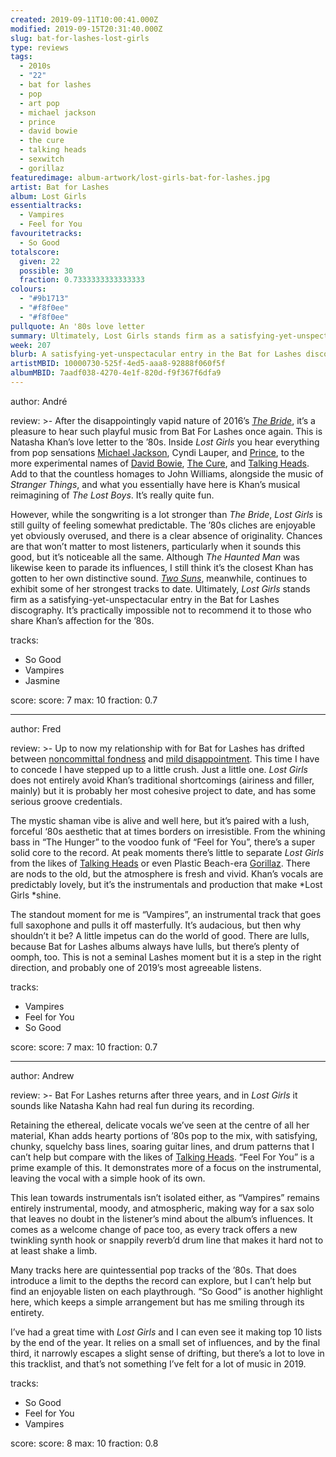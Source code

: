 ```yaml
---
created: 2019-09-11T10:00:41.000Z
modified: 2019-09-15T20:31:40.000Z
slug: bat-for-lashes-lost-girls
type: reviews
tags:
  - 2010s
  - "22"
  - bat for lashes
  - pop
  - art pop
  - michael jackson
  - prince
  - david bowie
  - the cure
  - talking heads
  - sexwitch
  - gorillaz
featuredimage: album-artwork/lost-girls-bat-for-lashes.jpg
artist: Bat for Lashes
album: Lost Girls
essentialtracks:
  - Vampires
  - Feel for You
favouritetracks:
  - So Good
totalscore:
  given: 22
  possible: 30
  fraction: 0.7333333333333333
colours:
  - "#9b1713"
  - "#f8f0ee"
  - "#f8f0ee"
pullquote: An '80s love letter
summary: Ultimately, Lost Girls stands firm as a satisfying-yet-unspectacular entry in the Bat for Lashes discography. It's practically impossible not to recommend it to those who share Khan's affection for the '80s.
week: 207
blurb: A satisfying-yet-unspectacular entry in the Bat for Lashes discography. Heartily recommended to those who share Khan's affection for the '80s.
artistMBID: 10000730-525f-4ed5-aaa8-92888f060f5f
albumMBID: 7aadf038-4270-4e1f-820d-f9f367f6dfa9
---
```

author: André

review: >-
  After the disappointingly vapid nature of 2016’s [*The Bride*](/reviews/bat-for-lashes-the-bride/), it’s a pleasure to hear such playful music from Bat For Lashes once again. This is Natasha Khan’s love letter to the ’80s. Inside *Lost Girls* you hear everything from pop sensations [Michael Jackson](/reviews/michael-jackson-bad/), Cyndi Lauper, and [Prince](/reviews/prince-purple-rain/), to the more experimental names of [David Bowie](/reviews/david-bowie-hunky-dory/), [The Cure](/reviews/the-cure-disintegration/), and [Talking Heads](/reviews/talking-heads-remain-in-light/). Add to that the countless homages to John Williams, alongside the music of *Stranger Things*, and what you essentially have here is Khan’s musical reimagining of *The Lost Boys*. It’s really quite fun.

  However, while the songwriting is a lot stronger than *The Bride*, *Lost Girls* is still guilty of feeling somewhat predictable. The ’80s cliches are enjoyable yet obviously overused, and there is a clear absence of originality. Chances are that won’t matter to most listeners, particularly when it sounds this good, but it’s noticeable all the same. Although *The Haunted Man* was likewise keen to parade its influences, I still think it’s the closest Khan has gotten to her own distinctive sound. [*Two Suns*](/reviews/bat-for-lashes-two-suns/), meanwhile, continues to exhibit some of her strongest tracks to date. Ultimately, *Lost Girls* stands firm as a satisfying-yet-unspectacular entry in the Bat for Lashes discography. It’s practically impossible not to recommend it to those who share Khan’s affection for the ’80s.

tracks:
  - So Good
  - ­­Vampires
  - ­­Jasmine

score:
  score: 7
  max: 10
  fraction: 0.7

---
author: Fred

review: >-
  Up to now my relationship with for Bat for Lashes has drifted between [noncommittal fondness](/reviews/sexwitch-sexwitch/) and [mild disappointment](/reviews/bat-for-lashes-the-bride/). This time I have to concede I have stepped up to a little crush. Just a little one. *Lost Girls* does not entirely avoid Khan’s traditional shortcomings (airiness and filler, mainly) but it is probably her most cohesive project to date, and has some serious groove credentials.

  The mystic shaman vibe is alive and well here, but it’s paired with a lush, forceful ‘80s aesthetic that at times borders on irresistible. From the whining bass in “The Hunger” to the voodoo funk of “Feel for You”, there’s a super solid core to the record. At peak moments there’s little to separate *Lost Girls* from the likes of [Talking Heads](/reviews/talking-heads-remain-in-light/) or even Plastic Beach-era [Gorillaz](/reviews/gorillaz-demon-days/). There are nods to the old, but the atmosphere is fresh and vivid. Khan’s vocals are predictably lovely, but it’s the instrumentals and production that make *Lost Girls *shine.

  The standout moment for me is “Vampires”, an instrumental track that goes full saxophone and pulls it off masterfully. It’s audacious, but then why shouldn’t it be? A little impetus can do the world of good. There are lulls, because Bat for Lashes albums always have lulls, but there’s plenty of oomph, too. This is not a seminal Lashes moment but it is a step in the right direction, and probably one of 2019’s most agreeable listens.

tracks:
  - Vampires
  - ­­Feel for You
  - ­­So Good

score:
  score: 7
  max: 10
  fraction: 0.7

---
author: Andrew

review: >-
  Bat For Lashes returns after three years, and in *Lost Girls* it sounds like Natasha Kahn had real fun during its recording.

  Retaining the ethereal, delicate vocals we’ve seen at the centre of all her material, Khan adds hearty portions of ’80s pop to the mix, with satisfying, chunky, squelchy bass lines, soaring guitar lines, and drum patterns that I can’t help but compare with the likes of [Talking Heads](/reviews/talking-heads-remain-in-light/). “Feel For You” is a prime example of this. It demonstrates more of a focus on the instrumental, leaving the vocal with a simple hook of its own.

  This lean towards instrumentals isn’t isolated either, as “Vampires” remains entirely instrumental, moody, and atmospheric, making way for a sax solo that leaves no doubt in the listener’s mind about the album’s influences. It comes as a welcome change of pace too, as every track offers a new twinkling synth hook or snappily reverb’d drum line that makes it hard not to at least shake a limb.

  Many tracks here are quintessential pop tracks of the ’80s. That does introduce a limit to the depths the record can explore, but I can’t help but find an enjoyable listen on each playthrough. “So Good” is another highlight here, which keeps a simple arrangement but has me smiling through its entirety.

  I’ve had a great time with *Lost Girls* and I can even see it making top 10 lists by the end of the year. It relies on a small set of influences, and by the final third, it narrowly escapes a slight sense of drifting, but there’s a lot to love in this tracklist, and that’s not something I’ve felt for a lot of music in 2019.

tracks:
  - So Good
  - ­­Feel for You
  - ­­Vampires
  
score:
  score: 8
  max: 10
  fraction: 0.8
